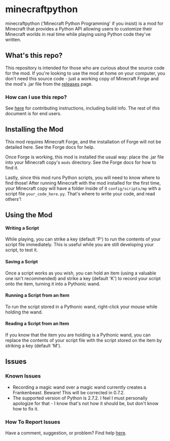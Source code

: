 # minecraftpython
minecraftpython ('Minecraft Python Programming' if you insist) is a mod for Minecraft that provides a Python API allowing users to customize their Minecraft worlds in real time while playing using Python code they've written.
## What's this repo?
This repository is intended for those who are curious about the source code for the mod.  If you're looking to use the mod at home on your computer, you don't need this source code - just a working copy of Minecraft Forge and the mod's .jar file from the [releases](https://github.com/minecraftpython/minecraftpython-mc1.12.2/releases) page.
### How can I use this repo?
See [here](https://github.com/minecraftpython/minecraftpython-mc1.12.2/blob/master/CONTRIBUTING.md) for contributing instructions, including build info.  The rest of *this* document is for end users.

## Installing the Mod
This mod requires Minecraft Forge, and the installation of Forge will not be detailed here.  See the Forge docs for help.

Once Forge is working, this mod is installed the usual way: place the .jar file into your Minecraft copy's `mods` directory.  See the Forge docs for how to find it.

Lastly, since this mod runs Python scripts, you will need to know where to find those!  After running Minecraft with the mod installed for the first time, your Minecraft copy will have a folder inside of it `config/scripts/mp` with a script file `your_code_here.py`.  That's where to write your code, and read others'!

## Using the Mod
#### Writing a Script
While playing, you can strike a key (default 'P') to run the contents of your script file immediately.  This is useful while you are still developing your script, to test it.

#### Saving a Script
Once a script works as you wish, you can hold an item (using a valuable one isn't recommended) and strike a key (default 'K') to record your script onto the item, turning it into a Pythonic wand.

#### Running a Script from an Item
To run the script stored in a Pythonic wand, right-click your mouse while holding the wand.  

#### Reading a Script from an Item
If you know that the item you are holding is a Pythonic wand, you can replace the contents of your script file with the script stored on the item by striking a key (default 'M').

## Issues
### Known Issues
* Recording a magic wand over a magic wand currently creates a Frankenbeast.  Beware!  This will be corrected in 0.7.2.
* The supported version of Python is 2.7.2.  I feel I must personally apologize for that - I know that's not how it should be, but don't know how to fix it.

### How To Report Issues
Have a comment, suggestion, or problem? Find help [here](https://github.com/minecraftpython/minecraftpython-mc1.12.2/issues).